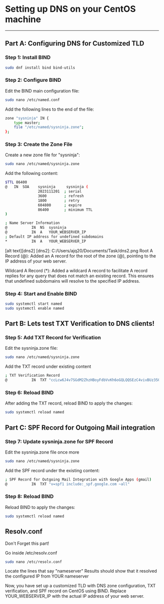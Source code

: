 # Setting up DNS on your CentOS machine

---

## Part A: Configuring DNS for Customized TLD

### Step 1: Install BIND

```bash
sudo dnf install bind bind-utils
```
### Step 2: Configure BIND
Edit the BIND main configuration file:

```bash
sudo nano /etc/named.conf
```
Add the following lines to the end of the file:

```bash
zone "sysninja" IN {
    type master;
    file "/etc/named/sysninja.zone";
};
```
### Step 3: Create the Zone File
Create a new zone file for "sysninja":

```bash 
sudo nano /etc/named/sysninja.zone
```
Add the following content:
```bash
$TTL 86400
@   IN  SOA    sysninja     sysninja (
               2023111201  ; serial
               3600        ; refresh
               1800        ; retry
               604800      ; expire
               86400       ; minimum TTL
)

; Name Server Information
@           IN  NS  sysninja
@           IN  A   YOUR_WEBSERVER_IP
; Default IP address for undefined subdomains
*           IN  A   YOUR_WEBSERVER_IP

```
[alt text][dns2]
[dns2]: C:/Users/ajq20/Documents/Task/dns2.png
Root A Record (@): Added an A record for the root of the zone (@), pointing to the IP address of your web server.

Wildcard A Record (*): Added a wildcard A record to facilitate A record replies for any query that does not match an existing record. This ensures that undefined subdomains will resolve to the specified IP address.
### Step 4: Start and Enable BIND

```bash
sudo systemctl start named
sudo systemctl enable named
```

## Part B: Lets test TXT Verification to DNS clients!
### Step 5: Add TXT Record for Verification
Edit the sysninja.zone file:
```bash
sudo nano /etc/named/sysninja.zone
```
Add the TXT record under existing content
```bash
; TXT Verification Record
@           IN  TXT "ccLcw6J4v7SGdM2ZhzHBoyFdbVvKh6oGQLQQSEzC4vivBUz35Qz6KVUi6PGSAPJfVH7bNEMpACrKk"

```
### Step 6: Reload BIND
After adding the TXT record, reload BIND to apply the changes:

```bash
sudo systemctl reload named
```
## Part C: SPF Record for Outgoing Mail integration
### Step 7: Update sysninja.zone for SPF Record
Edit the sysninja.zone file once more

```bash
sudo nano /etc/named/sysninja.zone
```
Add the SPF record under the existing content:
```bash
; SPF Record for Outgoing Mail Integration with Google Apps (gmail)
@           IN  TXT "v=spf1 include:_spf.google.com ~all"
```
### Step 8: Reload BIND
Reload BIND to apply the changes:

```bash
sudo systemctl reload named
```
## Resolv.conf
Don't Forget this part!

Go inside /etc/resolv.conf

```bash
sudo nano /etc/resolv.conf
```
Locate the lines that say "nameserver" Results should show that it resolved the configured IP from YOUR nameserver

Now, you have set up a customized TLD with DNS zone configuration, TXT verification, and SPF record on CentOS using BIND. Replace YOUR_WEBSERVER_IP with the actual IP address of your web server.
